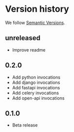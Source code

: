 # Version history

We follow [Semantic Versions](https://semver.org/).

## unreleased

- Improve readme

## 0.2.0

- Add python invocations
- Add django invocations
- Add fastapi invocations
- Add celery invocations
- Add open-api invocations

## 0.1.0

- Beta release
